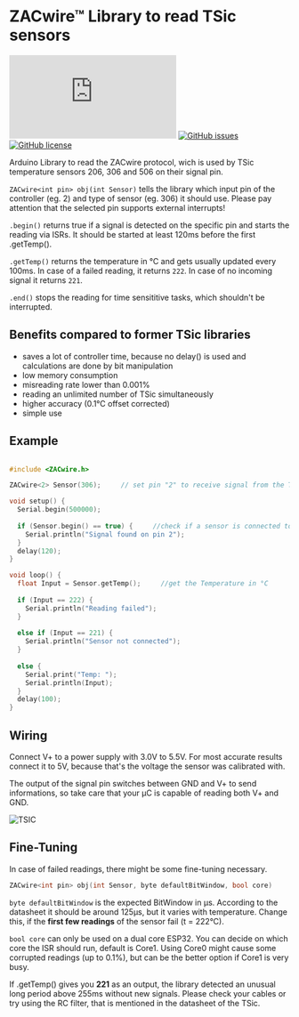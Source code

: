 # ZACwire™ Library to read TSic sensors
[![Only 32 Kb](https://badge-size.herokuapp.com/lebuni/ZACwire-Library/master/ZACwire.h)](https://github.com/lebuni/ZACwire-Library/blob/master/ZACwire.h) 
[![GitHub issues](https://img.shields.io/github/issues/lebuni/ZACwire-Library.svg)](https://github.com/lebuni/ZACwire-Library/issues/) 
[![GitHub license](https://img.shields.io/github/license/lebuni/ZACwire-Library.svg)](https://github.com/lebuni/ZACwire-Library/blob/master/LICENSE)


Arduino Library to read the ZACwire protocol, wich is used by TSic temperature sensors 206, 306 and 506 on their signal pin.

`ZACwire<int pin> obj(int Sensor)` tells the library which input pin of the controller (eg. 2) and type of sensor (eg. 306) it should use. Please pay attention that the selected pin supports external interrupts!

`.begin()` returns true if a signal is detected on the specific pin and starts the reading via ISRs. It should be started at least 120ms before the first .getTemp().

`.getTemp()` returns the temperature in °C and gets usually updated every 100ms. In case of a failed reading, it returns `222`. In case of no incoming signal it returns `221`.

`.end()` stops the reading for time sensititive tasks, which shouldn't be interrupted.


## Benefits compared to former TSic libraries
- saves a lot of controller time, because no delay() is used and calculations are done by bit manipulation
- low memory consumption
- misreading rate lower than 0.001%
- reading an unlimited number of TSic simultaneously
- higher accuracy (0.1°C offset corrected)
- simple use






## Example
```c++

#include <ZACwire.h>

ZACwire<2> Sensor(306);		// set pin "2" to receive signal from the TSic "306"

void setup() {
  Serial.begin(500000);
  
  if (Sensor.begin() == true) {     //check if a sensor is connected to the pin
    Serial.println("Signal found on pin 2");
  }
  delay(120);
}

void loop() {
  float Input = Sensor.getTemp();     //get the Temperature in °C
  
  if (Input == 222) {
    Serial.println("Reading failed");
  }
  
  else if (Input == 221) {
    Serial.println("Sensor not connected");
  }
  
  else {
    Serial.print("Temp: ");
    Serial.println(Input);
  }
  delay(100);
}
```



## Wiring
Connect V+ to a power supply with 3.0V to 5.5V. For most accurate results connect it to 5V, because that's the voltage the sensor was calibrated with.

The output of the signal pin switches between GND and V+ to send informations, so take care that your µC is capable of reading both V+ and GND.

![TSIC](https://user-images.githubusercontent.com/62163284/116116897-f5ed5900-a6bb-11eb-95b8-ba8f4ef129cc.png)



## Fine-Tuning
In case of failed readings, there might be some fine-tuning necessary.

```c++
ZACwire<int pin> obj(int Sensor, byte defaultBitWindow, bool core)
```

`byte defaultBitWindow` is the expected BitWindow in µs. According to the datasheet it should be around 125µs, but it varies with temperature.
Change this, if the **first few readings** of the sensor fail (t = 222°C).

`bool core` can only be used on a dual core ESP32. You can decide on which core the ISR should run, default is Core1. Using Core0 might cause some corrupted readings (up to 0.1%), but can be the better option if Core1 is very busy.
 
If .getTemp() gives you **221** as an output, the library detected an unusual long period above 255ms without new signals. Please check your cables or try using the RC filter, that is mentioned in the datasheet of the TSic.
